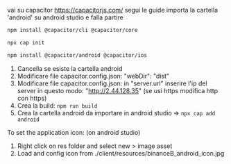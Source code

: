 vai su capacitor https://capacitorjs.com/
segui le guide
importa la cartella 'android' su android studio e falla partire

```bash
npm install @capacitor/cli @capacitor/core

npx cap init

npm install @capacitor/android @capacitor/ios 
```

1. Cancella se esiste la cartella android
2. Modificare file capacitor.config.json: "webDir": "dist"
3. Modificare file capacitor.config.json: in "server.url" inserire l'ip del server in questo modo: "http://2.44.128.35" (se usi https modifica http con https)
4. Crea la build: ```npm run build```
5. Crea la cartella android da importare in android studio => ```npx cap add android```

To set the application icon: (on android studio)
1. Right click on res folder and select new > image asset
2. Load and config icon from ./client/resources/binanceB_android_icon.jpg